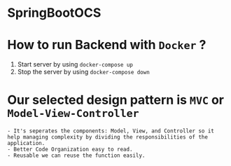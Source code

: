 # SpringBootOCS

# How to run Backend with `Docker` ?
1. Start server by using `docker-compose up`
2. Stop the server by using `docker-compose down`

# Our selected design pattern is `MVC` or ` Model-View-Controller `
    - It's seperates the components: Model, View, and Controller so it help managing complexity by dividing the responsibilities of the application.
    - Better Code Organization easy to read.
    - Reusable we can reuse the function easily.